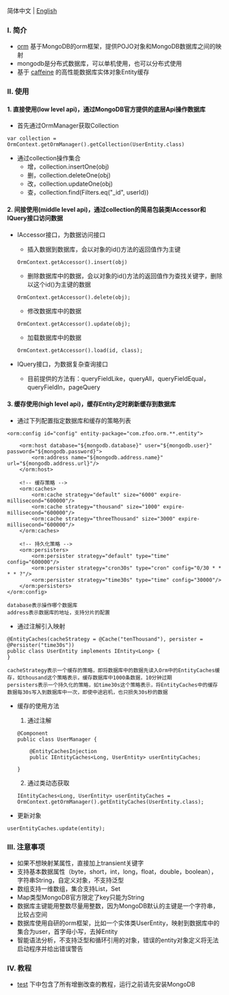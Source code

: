 简体中文 | [English](./README.md)

### Ⅰ. 简介

- [orm](https://github.com/zfoo-project/zfoo/blob/main/orm/README.md) 基于MongoDB的orm框架，提供POJO对象和MongoDB数据库之间的映射
- mongodb是分布式数据库，可以单机使用，也可以分布式使用
- 基于 [caffeine](https://github.com/ben-manes/caffeine) 的高性能数据库实体对象Entity缓存

### Ⅱ. 使用

#### 1. 直接使用(low level api)，通过MongoDB官方提供的底层Api操作数据库

- 首先通过OrmManager获取Collection

```
var collection = OrmContext.getOrmManager().getCollection(UserEntity.class)
```

- 通过collection操作集合
    - 增，collection.insertOne(obj)
    - 删，collection.deleteOne(obj)
    - 改，collection.updateOne(obj)
    - 查，collection.find(Filters.eq("_id", userId))

#### 2. 间接使用(middle level api)，通过collection的简易包装类IAccessor和IQuery接口访问数据

- IAccessor接口，为数据访问接口
    - 插入数据到数据库，会以对象的id()方法的返回值作为主键
  ```
  OrmContext.getAccessor().insert(obj)
  ```
    - 删除数据库中的数据，会以对象的id()方法的返回值作为查找关键字，删除以这个id()为主键的数据
  ```
  OrmContext.getAccessor().delete(obj);
  ```
    - 修改数据库中的数据
  ```
  OrmContext.getAccessor().update(obj);
  ```
    - 加载数据库中的数据
  ```
  OrmContext.getAccessor().load(id, class);
  ```

- IQuery接口，为数据复杂查询接口
    - 目前提供的方法有：queryFieldLike，queryAll，queryFieldEqual，queryFieldIn，pageQuery

#### 3. 缓存使用(high level api)，缓存Entity定时刷新缓存到数据库

- 通过下列配置指定数据库和缓存的策略列表

```
<orm:config id="config" entity-package="com.zfoo.orm.**.entity">

    <orm:host database="${mongodb.database}" user="${mongodb.user}" password="${mongodb.password}">
        <orm:address name="${mongodb.address.name}" url="${mongodb.address.url}"/>
    </orm:host>

    <!-- 缓存策略 -->
    <orm:caches>
        <orm:cache strategy="default" size="6000" expire-millisecond="600000"/>
        <orm:cache strategy="thousand" size="1000" expire-millisecond="600000"/>
        <orm:cache strategy="threeThousand" size="3000" expire-millisecond="600000"/>
    </orm:caches>

    <!-- 持久化策略 -->
    <orm:persisters>
        <orm:persister strategy="default" type="time" config="600000"/>
        <orm:persister strategy="cron30s" type="cron" config="0/30 * * * * ?"/>
        <orm:persister strategy="time30s" type="time" config="30000"/>
    </orm:persisters>
</orm:config>

database表示操作哪个数据库
address表示数据库的地址，支持分片的配置
```

- 通过注解引入映射

```
@EntityCaches(cacheStrategy = @Cache("tenThousand"), persister = @Persister("time30s"))
public class UserEntity implements IEntity<Long> {
}

cacheStrategy表示一个缓存的策略，即将数据库中的数据先读入Orm中的EntityCaches缓存，如thousand这个策略表示，缓存数据库中1000条数据，10分钟过期
persisters表示一个持久化的策略，如time30s这个策略表示，将EntityCaches中的缓存数据每30s写入到数据库中一次，即使中途宕机，也只损失30s秒的数据
```

- 缓存的使用方法
    1. 通过注解
  ```
  @Component
  public class UserManager {
  
      @EntityCachesInjection
      public IEntityCaches<Long, UserEntity> userEntityCaches;
  
  }
  ```
    2. 通过类动态获取
  ```
  IEntityCaches<Long, UserEntity> userEntityCaches = OrmContext.getOrmManager().getEntityCaches(UserEntity.class);
  ```

- 更新对象

```
userEntityCaches.update(entity);
```

### Ⅲ. 注意事项

- 如果不想映射某属性，直接加上transient关键字
- 支持基本数据属性（byte，short，int，long，float，double，boolean），字符串String，自定义对象，不支持泛型
- 数组支持一维数组，集合支持List，Set
- Map类型MongoDB官方限定了key只能为String
- 数据库主键能用整数尽量用整数，因为MongoDB默认的主键是一个字符串，比较占空间
- 数据库使用自研的orm框架，比如一个实体类UserEntity，映射到数据库中的集合为user，首字母小写，去掉Entity
- 智能语法分析，不支持泛型和循环引用的对象，错误的entity对象定义将无法启动程序并给出错误警告

### Ⅳ. 教程

- [test](https://github.com/zfoo-project/zfoo/tree/main/orm/src/test/java/com/zfoo/orm) 下中包含了所有增删改查的教程，运行之前请先安装MongoDB
